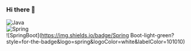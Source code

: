 ### Hi there 👋



![Java](https://img.shields.io/badge/Java8-red?style=for-the-badge&logo=java&logoColor=white&labelColor=101010)<br/>
![Spring](https://img.shields.io/badge/Spring-green?style=for-the-badge&logo=spring&logoColor=white&labelColor=101010)<br/>
![SpringBoot](https://img.shields.io/badge/Spring Boot-light-green?style=for-the-badge&logo=spring&logoColor=white&labelColor=101010)<br/>
